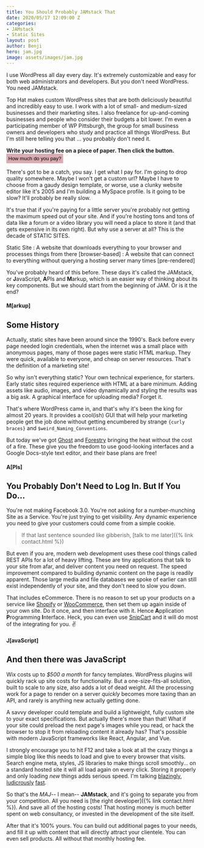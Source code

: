 ```yaml
---
title: You Should Probably JAMstack That
date: 2020/05/17 12:09:00 Z
categories:
- JAMstack
- Static Sites
layout: post
author: Benji
hero: jam.jpg
image: assets/images/jam.jpg
---
```


I use WordPress all day every day. It's extremely customizable and easy for both web administrators and developers. But you don't need WordPress. You need JAMstack.

Top Hat makes custom WordPress sites that are both deliciously beautiful and incredibly easy to use. I work with a lot of small- and medium-sized businesses and their marketing sites. I also freelance for up-and-coming businesses and people who consider their budgets a bit lower. I'm even a participating member of WP Pittsburgh, the group for small business owners and developers who study and practice all things WordPress. But I'm still here telling you that ... you probably don't need it.

**Write your hosting fee on a piece of paper. Then click the button.**
<button onclick="alert('Too much :(')" style="padding: 5px; border: none; background: #d8acb2;">How much do you pay?</button>

There's got to be a catch, you say. I get what I pay for. I'm going to drop quality somewhere. Maybe I won't get a custom url? Maybe I have to choose from a gaudy design template, or worse, use a clunky website editor like it's 2005 and I'm building a MySpace profile. Is it going to be slow? It'll probably be really slow.

It's true that if you're paying for a little server you're probably not getting the maximum speed out of your site. And if you're hosting tons and tons of data like a forum or a video library you will need a place to store it (and that gets expensive in its own right). But why use a server at all? This is the decade of STATIC SITES.

Static Site
: A website that downloads everything to your browser and processes things from there [browser-based]
: A website that can connect to everything without querying a hosting server many times [pre-rendered]

You've probably heard of this before. These days it's called the JAMstack, or **J**avaScript, **A**PIs and **M**arkup, which is an easier way of thinking about its key components. But we should start from the beginning of JAM. Or is it the end?

#### M[arkup]

## Some History
Actually, static sites have been around since the 1990's. Back before every page needed login credentials, when the internet was a small place with anonymous pages, many of those pages were static HTML markup. They were quick, available to everyone, and cheap on server resources. That's the definition of a marketing site!

So why isn't everything static? Your own technical experience, for starters. Early static sites required experience with HTML at a bare minimum. Adding assets like audio, images, and video dynamically and styling the results was a big ask. A graphical interface for uploading media? Forget it.

That's where WordPress came in, and that's why it's been the king for almost 20 years. It provides a cool(ish) GUI that will help your marketing people get the job done without getting encumbered by strange `{curly braces}` and `$weird_Naming_Conventions`.

But today we've got [Ghost](https://ghost.org/) and [Forestry](https://forestry.io/) bringing the heat without the cost of a fire. These give you the freedom to use good-looking interfaces and a Google Docs-style text editor, and their base plans are free!

#### A[PIs]

## You Probably Don't Need to Log In. But If You Do...
You're not making Facebook 3.0. You're not asking for a number-munching Site as a Service. You're just trying to get visibility. Any dynamic experience you need to give your customers could come from a simple cookie.

> If that last sentence sounded like gibberish, [talk to me later]({% link contact.html %})

But even if you are, modern web development uses these cool things called REST APIs for a lot of heavy lifting. These are tiny applications that talk to your site from afar, and deliver content you need on request. The speed improvement compared to building dynamic content on the page is readily apparent. Those large media and file databases we spoke of earlier can still exist independently of your site, and they don't need to slow you down.

That includes eCommerce. There is no reason to set up your products on a service like [Shopify](https://shopify.dev/docs/admin-api/rest/reference) or [WooCommerce](https://woocommerce.github.io/woocommerce-rest-api-docs/#introduction), then set them up again inside of your own site. Do it once, and then interface with it. Hence **A**pplication **P**rogramming **I**nterface. Heck, you can even use [SnipCart](https://snipcart.com/) and it will do most of the integrating for you. ✌️


#### J[avaScript]
## And then there was JavaScript
Wix costs up to *$500 a month* for fancy templates. WordPress plugins will quickly rack up site costs for functionality. But a one-size-fits-all solution, built to scale to any size, also adds a lot of dead weight. All the processing work for a page to render on a server *quickly* becomes more taxing than an API, and rarely is anything new actually getting done.

A savvy developer could template and build a lightweight, fully custom site to your exact specifications. But actually there's more than that! What if your site could preload the next page's images while you read, or hack the browser to stop it from reloading content it already has? That's possible with modern JavaScript frameworks like React, Angular, and Vue.

I strongly encourage you to hit F12 and take a look at all the crazy things a simple blog like this needs to load and give to every browser that visits. Search engine meta, styles, JS libraries to make things scroll smoothly... on a standard hosted site it will all load again on every click. Storing it properly and only loading *new* things adds serious speed. I'm talking [blazingly](https://www.shopflamingo.com), [ludicrously](https://ca.braun.com/en-ca) [fast](https://airbnb.io/).


So that's the *MAJ*-- I mean-- **JAMstack**, and it's going to separate you from your competition. All you need is [the right developer]({% link contact.html %}). And save all of the hosting costs! That hosting money is much better spent on web consultancy, or invested in the development of the site itself.

After that it's 100% yours. You can build out additional pages to your needs, and fill it up with content that will directly attract your clientele. You can even sell products. All without that monthly hosting fee.
